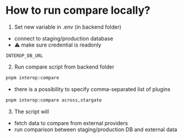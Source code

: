 # How to run compare locally?

1. Set new variable in .env (in backend folder)
- connect to staging/production database
- ⚠️ make sure credential is readonly
```
INTEROP_DB_URL
```
2. Run compare script from backend folder
```bash
pnpm interop:compare
```
- there is a possibility to specify comma-separated list of plugins
```bash
pnpm interop:compare across,stargate
```
3. The script will
- fetch data to compare from external providers
- run comparison between staging/production DB and external data
